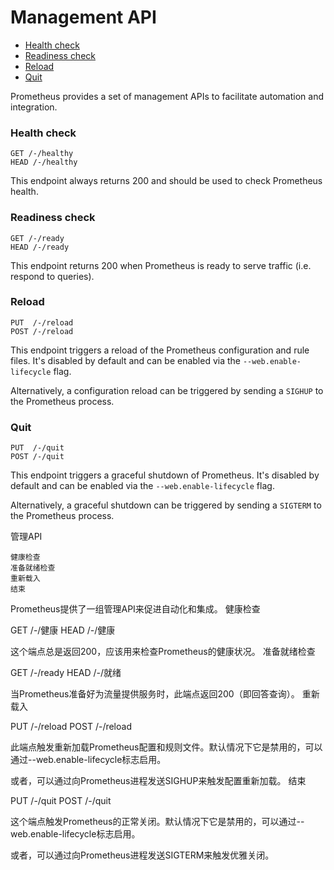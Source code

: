 # Management API

- [Health check ](https://prometheus.io/docs/prometheus/latest/management_api/#health-check)
- [Readiness check ](https://prometheus.io/docs/prometheus/latest/management_api/#readiness-check)
- [Reload ](https://prometheus.io/docs/prometheus/latest/management_api/#reload)
- [Quit ](https://prometheus.io/docs/prometheus/latest/management_api/#quit)

Prometheus provides a set of management APIs to facilitate automation and integration.

### Health check

```
GET /-/healthy
HEAD /-/healthy
```

This endpoint always returns 200 and should be used to check Prometheus health.

### Readiness check

```
GET /-/ready
HEAD /-/ready
```

This endpoint returns 200 when Prometheus is ready to serve traffic (i.e. respond to queries).

### Reload

```
PUT  /-/reload
POST /-/reload
```

This endpoint triggers a reload of the Prometheus configuration and  rule files. It's disabled by default and can be enabled via the `--web.enable-lifecycle` flag.

Alternatively, a configuration reload can be triggered by sending a `SIGHUP` to the Prometheus process.

### Quit

```
PUT  /-/quit
POST /-/quit
```

This endpoint triggers a graceful shutdown of Prometheus. It's disabled by default and can be enabled via the `--web.enable-lifecycle` flag.

Alternatively, a graceful shutdown can be triggered by sending a `SIGTERM` to the Prometheus process.

管理API

    健康检查
    准备就绪检查
    重新载入
    结束

Prometheus提供了一组管理API来促进自动化和集成。
健康检查

GET /-/健康
HEAD /-/健康

这个端点总是返回200，应该用来检查Prometheus的健康状况。
准备就绪检查

GET /-/ready
HEAD /-/就绪

当Prometheus准备好为流量提供服务时，此端点返回200（即回答查询）。
重新载入

PUT /-/reload
POST /-/reload

此端点触发重新加载Prometheus配置和规则文件。默认情况下它是禁用的，可以通过--web.enable-lifecycle标志启用。

或者，可以通过向Prometheus进程发送SIGHUP来触发配置重新加载。
结束

PUT /-/quit
POST /-/quit

这个端点触发Prometheus的正常关闭。默认情况下它是禁用的，可以通过--web.enable-lifecycle标志启用。

或者，可以通过向Prometheus进程发送SIGTERM来触发优雅关闭。